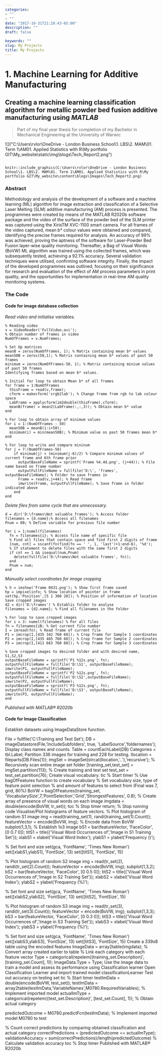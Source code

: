```yaml
---
categories:
- ""
- ""
date: "2017-10-31T21:28:43-05:00"
description: ""
draft: false

keywords: ""
slug: My Projects
title: My Projects
---
```


# 1. Machine Learning for Additive Manufacturing 
## Creating a machine learning classification algorithm for metallic powder bed fusion additive manufacturing using *MATLAB*

> Part of my final year thesis for completion of my Bachelor in Mechanical Engineering at the University of Warwic


![]("C:\\Users\\rvlor\\OneDrive - London Business School\\1. LBS\\2. MAM\\01. Term 1\\AM01. Applied Statistics with R\\My portfolio GIT\\My_website\\static\\img\\blogs\\Tech_Report2.png")


``` {r thesis images, echo = FALSE}

knitr::include_graphics(C:\Users\rvlor\OneDrive - London Business School\1. LBS\2. MAM\01. Term 1\AM01. Applied Statistics with R\My portfolio GIT\My_website\content\blogs\Images\Tech_Report2.png)

```

### Abstract

Methodology and analysis of the development of a software and a machine learning (ML) algorithm for image extraction and classification of a Selective Laser Melting (SLM) additive manufacturing (AM) process is presented. The programmes were created by means of the MATLAB R2020b software package and the video of the surface of the powder bed of the SLM printer was captured using the XirisTM XVC-1100 smart camera. For all frames of the video captured, mean b* colour values were obtained and compared, identifying the precise frames required for analysis. An accuracy of 99% was achieved, proving the aptness of the software for Laser-Powder Bed Fusion layer-wise quality monitoring. Thereafter, a Bag of Visual Words (BoVW) ML algorithm was trained using the collected frames, which was subsequently tested, achieving a 92.1% accuracy. Several validation techniques were utilised, confirming software integrity. Finally, the impact of the developed programmes was outlined, focusing on their significance for research and evaluation of the effect of AM process parameters in print quality, and the opportunities for implementation in real-time AM quality monitoring systems.

### The Code

#### Code for image database collection 

*Read video and initialise variables.*

    % Reading video
    v = VideoReader('FullVideo.avi');
    % Obtain number of frames in video
    NumOfFrames = v.NumFrames;
  
    % Set Up matrices
    meanB = zeros(NumOfFrames, 1); % Matrix containing mean b* values
    mean50B = zeros(50,1); % Matrix containing mean b* values of past 50 frames
    minimum = zeros(NumOfFrames-50, 1); % Matrix containing minium values of past 50 frames
    Identifying frames based on mean b* values.
  
    % Initial for loop to obtain Mean b* of all frames
    for frame = 1:NumOfFrames
      thisFrame = read(v,frame);
      cform = makecform('srgb2lab'); % Change frame from rgb to lab colour space
      LabFrame = applycform(im2double(thisFrame),cform);
      meanB(frame) = mean2(LabFrame(:,:,3)); % Obtain mean b* value
    end

    % For loop to obtain array of minimum values
    for i = 1:(NumOfFrames - 50)
      mean50B = meanB(i:i+50);
      minimum(i) = min(mean50B); % Minimum value os past 50 frames mean b*
    end

    % For loop to write and compare mininum
    for j = 7:(NumOfFrames-50)
        if minimum(j) < (minimum(j-6)/2) % Compare minimum values of current frame and 6th frame prior
          outputBaseFileName = sprintf('Frame %4.4d.png', (j+44)); % File name based on frame number
          outputFullFileName = fullfile('D:\', 'frames', outputBaseFileName); % Folder to save frames in
          Frame = read(v,j+44); % Read frame
          imwrite(Frame, outputFullFileName); % Save frame in folder indicated above
        end
    end

*Delete files from same cycle that are unnecessary.*

    d = dir('D:\frames\Not valuable frames'); % Access folder
    filenames = {d.name};% Access all filenames
    Pnum = 00; % Define variable for previous file number
    
    for i = 1:numel(filenames)
      fn = filenames{i}; % Access file name of specific file
      % Find all files that contain space and find first 2 digits of frame
      [num, cnt] = sscanf(fn(find(fn == ' ', 1, 'last')+1:end-6), '%d');
      % If statement to delete files with the same first 2 digits
      if cnt == 1 && isequal(num,Pnum)
        delete(fullfile('D:\frames\Not valuable frames', fn));
      end
      Pnum = num;
    end

*Manually select coordinates for image cropping*

    % h = imshow('Frame 0431.png'); % Show first frame saved
    hp = impixelinfo; % Show location of pointer in frame
    set(hp,'Position',[5 1 300 20]); % Position of information of location
    Save cropped images
    d2 = dir('D:\frames') % Establis folder to analyse
    filenames = {d2.name}; % Find all filenames in the folder

    % For loop to save cropped images
    for i = 3: numel(filenames) % For all files
    fn = filenames{iB; % Get current file number
    I = imread(fn); % Read frame of current file
    P1 = imcrop(I,[435 342 760 60]); % Crop frame for Sample 1 coordinates
    P2 = imcrop(I,[435 465 760 60]); % Crop frame for Sample 2 coordinates
    P3 = imcrop(I,[411 663 760 60]); % Crop frame for Sample 3 coordinates

    % Save cropped images to desired folder and with desired name, S1,S2,S3
    outputBaseFileName = sprintf('P1 %12s.png', fn);
    outputFullFileName = fullfile('D:\S1', outputBaseFileName);
    imwrite(P1, outputFullFileName);
    outputBaseFileName = sprintf('P2 %12s.png', fn);
    outputFullFileName = fullfile('D:\S2',outputBaseFileName);
    imwrite(P2, outputFullFileName);
    outputBaseFileName = sprintf('P3 %12s.png', fn);
    outputFullFileName = fullfile('D:\S3', outputBaseFileName);
    imwrite(P3, outputFullFileName);
    end

*Published with MATLAB® R2020b*
 
#### Code for Image Classification 

Establish datasets using ImageDataStore function.

File = fullfile('C:\Training and Test Set');
DB = imageDatastore(File,'IncludeSubfolders', true, 'LabelSource','foldernames');
Display class names and counts.
Table = countEachLabel(DB)
Categories = tbl.Label;
Partition 336 images for training and 228 for testing.
Ilocation = fileparts(DB.Files{1});
imgSet = imageSet(strcat(Ilocation,'\..'),'recursive'); % Recursively scan entire image set folder
[training_set,test_set] = imgSet.partition(113); % Create training and test set
test_set = test_set.partition(76);
Create visual vocabulary.
tic % Start timer
% Use bagOfFeatures function to create vocabulary
% Set vocabulary size, type of feature point selection
% and amount of features to select from (Final was 7, grid, 80%)
BoVW = bagOfFeatures(training_set, 'VocabularySize',7,'PointSelection','Grid','StrongestFeatures', 0.8);
% Create array of presence of visual words on each image
imgdata = double(encode(BoVW, tr_set));
toc % Stop timer
return; % Stop running code
Visualise/Plot histograms of feature vectors.
% Plot histogram of random S1 image
img = read(training_set(1), randi(training_set(1).Count));
featureVector = encode(BoVW, img); % Encode data from BoVW
subplot(1,3,1); % Establish 1x3 image
bS1 = bar(featureVector, 'FaceColor', [0 0.7 0]);
titS1 = title({'Visual Word Occurrences of','Image in S1 Training Set'});
xlabS1 = xlabel('Visual Word Index');
ylabS1 = ylabel('Frequency ()');

% Set font and size
set(gca, 'FontName', 'Times New Roman')
set([xlabS1,ylabS1], 'FontSize', 13)
set([titS1], 'FontSize', 15)

% Plot histogram of random S2 image
img = read(tr_set(2), randi(tr_set(2).Count));
featureVector = encode(BoVW, img);
subplot(1,3,2);
bS2 = bar(featureVector, 'FaceColor', [0 0.5 0]);
titS2 = title({'Visual Word Occurrences of','Image in S2 Training Set'});
xlabS2 = xlabel('Visual Word Index');
ylabS2 = ylabel('Frequency (%)');

% Set font and size
set(gca, 'FontName', 'Times New Roman')
set([xlabS2,ylabS2], 'FontSize', 13)
set([titS2], 'FontSize', 15)

% Plot histogram of random S3 image
img = read(tr_set(3), randi(tr_set(3).Count));
featureVector = encode(BoVW, img);
subplot(1,3,3);
bS3 = bar(featureVector, 'FaceColor', [0 0.3 0]);
titS3 = title({'Visual Word Occurrences of','Image in S3 Training Set'});
xlabS3 = xlabel('Visual Word Index');
ylabS3 = ylabel('Frequency (%)');

% Set font and size
set(gca, 'FontName', 'Times New Roman')
set([xlabS3,ylabS3], 'FontSize', 13)
set([titS3], 'FontSize', 15)
Create a 339x8 table using the encoded features
ImageData = array2table(imgdata); % Convert array created earlier to table
% Link each category with each feature vector
Type = categorical(repelem({training_set.Description}', [training_set.Count], 1));
ImageData.Type = Type;
Use the image data to train a model and assess its performance using Classification learner
Open Classification Learner and import trained model
classificationLearner
Test out accuracy on testing set
tic % Start timer
testImData = double(encode(BoVW, test_set));
testImData = array2table(testImData,'VariableNames',M0780.RequiredVariables); % Implement imported model
actualImType = categorical(repelem({test_set.Description}', [test_set.Count], 1)); % Obtain actual category

predictedOutcome = M0780.predictFcn(testImData); % Implement imported model M0780 to test

% Count correct predictions by comparing obtained classification and actual category
correctPredictions = (predictedOutcome == actualImType);
validationAccuracy = sum(correctPredictions)/length(predictedOutcome) % Calculate validation accuracy
toc % Stop timer
Published with MATLAB® R2020b


# 